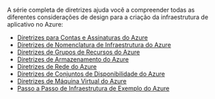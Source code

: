 A série completa de diretrizes ajuda você a compreender todas as diferentes considerações de design para a criação da infraestrutura de aplicativo no Azure:

* [Diretrizes para Contas e Assinaturas do Azure](../articles/virtual-machines/virtual-machines-windows-infrastructure-subscription-accounts-guidelines.md)
* [Diretrizes de Nomenclatura de Infraestrutura do Azure](../articles/virtual-machines/virtual-machines-windows-infrastructure-naming-guidelines.md)
* [Diretrizes de Grupos de Recursos do Azure](../articles/virtual-machines/virtual-machines-windows-infrastructure-resource-groups-guidelines.md)
* [Diretrizes de Armazenamento do Azure](../articles/virtual-machines/virtual-machines-windows-infrastructure-storage-solutions-guidelines.md)
* [Diretrizes de Rede do Azure](../articles/virtual-machines/virtual-machines-windows-infrastructure-networking-guidelines.md)
* [Diretrizes de Conjuntos de Disponibilidade do Azure](../articles/virtual-machines/virtual-machines-windows-infrastructure-availability-sets-guidelines.md)
* [Diretrizes de Máquina Virtual do Azure](../articles/virtual-machines/virtual-machines-windows-infrastructure-virtual-machine-guidelines.md)
* [Passo a Passo de Infraestrutura de Exemplo do Azure](../articles/virtual-machines/virtual-machines-windows-infrastructure-example.md)

<!---HONumber=AcomDC_0706_2016-->